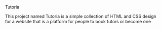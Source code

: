Tutoria

This project named Tutoria is a simple collection of HTML and CSS design for a website that is a platform for people to book tutors or become one

